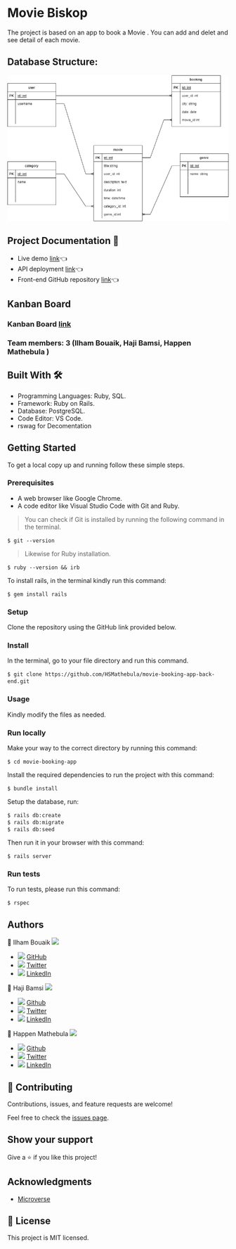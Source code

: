 # Movie Biskop

The project is based on an app  to book a Movie . You can add and delet and see detail of each movie.

## Database Structure:

![image](</img/movie-app.drawio%20(1).png>)

## Project Documentation 📄

- Live demo [link](https://exquisite-marigold-3a82c1.netlify.app/)👈
- API deployment [link](https://moviebiskop.herokuapp.com/api/v1/movies)👈
- Front-end GitHub repository [link](https://github.com/bamsi/movie-booking-app-frontend)👈

## Kanban Board

### Kanban Board [link](https://github.com/HSMathebula/movie-booking-app-back-end/projects/1)

### Team members: 3 (Ilham Bouaik, Haji Bamsi, Happen Mathebula )

## Built With 🛠️

- Programming Languages: Ruby, SQL.
- Framework: Ruby on Rails.
- Database: PostgreSQL.
- Code Editor: VS Code.
- rswag for Decomentation

## Getting Started

To get a local copy up and running follow these simple steps.

### Prerequisites

- A web browser like Google Chrome.
- A code editor like Visual Studio Code with Git and Ruby.

> You can check if Git is installed by running the following command in the terminal.

```
$ git --version
```

> Likewise for Ruby installation.

```
$ ruby --version && irb
```

To install rails, in the terminal kindly run this command:

```
$ gem install rails
```

### Setup

Clone the repository using the GitHub link provided below.

### Install

In the terminal, go to your file directory and run this command.

```
$ git clone https://github.com/HSMathebula/movie-booking-app-back-end.git
```

### Usage

Kindly modify the files as needed.

### Run locally

Make your way to the correct directory by running this command:

```
$ cd movie-booking-app
```

Install the required dependencies to run the project with this command:

```
$ bundle install
```

Setup the database, run:

```
$ rails db:create
$ rails db:migrate
$ rails db:seed
```

Then run it in your browser with this command:

```
$ rails server
```

### Run tests

To run tests, please run this command:

```
$ rspec
```

## Authors

👤 Ilham Bouaik <img src="https://emojis.slackmojis.com/emojis/images/1531849430/4246/blob-sunglasses.gif?1531849430" width="20"/>

- <img src="https://user-images.githubusercontent.com/67911212/185442918-aa30589c-c9f9-4edb-8955-1036ceebd5c2.png" width="18"/> [GitHub](https://github.com/BouaikIlham)
- <img src="https://user-images.githubusercontent.com/67911212/185441124-47527d95-39c5-4984-9d2c-a130be72bd50.png" width="18"/> [Twitter](https://twitter.com/IlhamBouaik)
- <img src="https://user-images.githubusercontent.com/67911212/185442306-ef777855-06ac-4e36-b649-6f0dda869366.png" width="18"/> [LinkedIn](https://www.linkedin.com/in/bouaik-ilham-478478230/)

👤 Haji Bamsi <img src="https://emojis.slackmojis.com/emojis/images/1531849430/4246/blob-sunglasses.gif?1531849430" width="20"/>

- <img src="https://user-images.githubusercontent.com/67911212/185442918-aa30589c-c9f9-4edb-8955-1036ceebd5c2.png" width="18"/> [Github](https://github.com/bamsi)
- <img src="https://user-images.githubusercontent.com/67911212/185441124-47527d95-39c5-4984-9d2c-a130be72bd50.png" width="18"/> [Twitter](https://twitter.com/haji-bamsi-17327728/)
- <img src="https://user-images.githubusercontent.com/67911212/185442306-ef777855-06ac-4e36-b649-6f0dda869366.png" width="18"/> [LinkedIn](https://linkedin.com/in/bamsi)

👤 Happen Mathebula <img src="https://emojis.slackmojis.com/emojis/images/1531849430/4246/blob-sunglasses.gif?1531849430" width="20"/>

- <img src="https://user-images.githubusercontent.com/67911212/185442918-aa30589c-c9f9-4edb-8955-1036ceebd5c2.png" width="18"/> [Github](https://github.com/HSMathebula)
- <img src="https://user-images.githubusercontent.com/67911212/185441124-47527d95-39c5-4984-9d2c-a130be72bd50.png" width="18"/> [Twitter](https://twitter.com/HappenSipho)
- <img src="https://user-images.githubusercontent.com/67911212/185442306-ef777855-06ac-4e36-b649-6f0dda869366.png" width="18"/> [LinkedIn](www.linkedin.com/in/happen-sipho-mathebula)

## 🤝 Contributing

Contributions, issues, and feature requests are welcome!

Feel free to check the [issues page](../../issues/).

## Show your support

Give a ⭐️ if you like this project!

## Acknowledgments

- [Microverse](https://www.microverse.org/)

## 📝 License

This project is MIT licensed.
